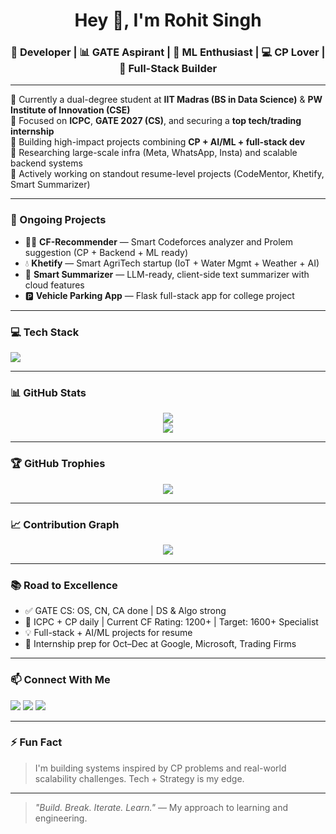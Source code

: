 <h1 align="center">Hey 👋, I'm Rohit Singh</h1>
<h3 align="center">🚀 Developer | 📊 GATE Aspirant | 🤖 ML Enthusiast | 💻 CP Lover | 🧠 Full-Stack Builder</h3>

---

🌱 Currently a dual-degree student at **IIT Madras (BS in Data Science)** & **PW Institute of Innovation (CSE)**  
🎯 Focused on **ICPC**, **GATE 2027 (CS)**, and securing a **top tech/trading internship**  
💼 Building high-impact projects combining **CP + AI/ML + full-stack dev**  
🔬 Researching large-scale infra (Meta, WhatsApp, Insta) and scalable backend systems  
🚀 Actively working on standout resume-level projects (CodeMentor, Khetify, Smart Summarizer)

---

### 🧠 Ongoing Projects

- 🧑‍🏫 **CF-Recommender** — Smart Codeforces analyzer and Prolem suggestion (CP + Backend + ML ready)  
- 💧 **Khetify** — Smart AgriTech startup (IoT + Water Mgmt + Weather + AI)  
- 🧠 **Smart Summarizer** — LLM-ready, client-side text summarizer with cloud features  
- 🅿️ **Vehicle Parking App** — Flask full-stack app for college project

---

### 💻 Tech Stack

<p align="left">
  <img src="https://skillicons.dev/icons?i=cpp,java,py,js,html,css,react,bootstrap,nodejs,flask,sqlite,mysql,git,github,vscode,linux" />
</p>

---

### 📊 GitHub Stats

<p align="center">
  <img src="https://github-readme-stats.vercel.app/api?username=Itsrohit819&show_icons=true&theme=radical" />
  <br/>
  <img src="https://github-readme-streak-stats.herokuapp.com?user=Itsrohit819&theme=radical" />
</p>

---

### 🏆 GitHub Trophies

<p align="center">
  <img src="https://github-profile-trophy.vercel.app/?username=Itsrohit819&theme=gruvbox&no-bg=true&margin-w=15" />
</p>

---

### 📈 Contribution Graph

<p align="center">
  <img src="https://github-activity-graph.vercel.app/graph?username=Itsrohit819&theme=react-dark&area=true" />
</p>


---

### 📚 Road to Excellence

- ✅ GATE CS: OS, CN, CA done | DS & Algo strong  
- 💪 ICPC + CP daily | Current CF Rating: 1200+ | Target: 1600+ Specialist  
- 💡 Full-stack + AI/ML projects for resume  
- 🎯 Internship prep for Oct–Dec at Google, Microsoft, Trading Firms

---

### 📫 Connect With Me

<p align="left">
  <a href="mailto:singhrohitckt819@gmail.com"><img src="https://img.shields.io/badge/Email-singhrohitckt819@gmail.com-red?style=for-the-badge&logo=gmail"></a>
  <a href="https://linkedin.com/in/rohitsingh-/"><img src="https://img.shields.io/badge/LinkedIn-Visit-blue?style=for-the-badge&logo=linkedin"></a>
  <a href="https://codeforces.com/profile/defender087"><img src="https://img.shields.io/badge/Codeforces-Profile-blueviolet?style=for-the-badge&logo=codeforces"></a>
</p>

---

### ⚡ Fun Fact

> I'm building systems inspired by CP problems and real-world scalability challenges. Tech + Strategy is my edge.

---

> _"Build. Break. Iterate. Learn."_ — My approach to learning and engineering.

